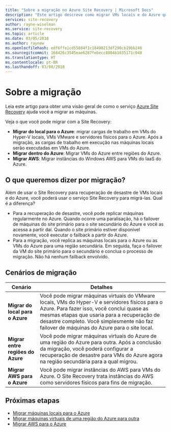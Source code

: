 ```yaml
---
title: "Sobre a migração no Azure Site Recovery | Microsoft Docs"
description: "Este artigo descreve como migrar VMs locais e do Azure que usam o serviço Azure Site Recovery."
services: site-recovery
author: rayne-wiselman
ms.service: site-recovery
ms.topic: article
ms.date: 03/05/2018
ms.author: raynew
ms.openlocfilehash: edf6ffe1cd55884f1c18498213df290cb19bb246
ms.sourcegitcommit: 168426c3545eae6287febecc8804b1035171c048
ms.translationtype: HT
ms.contentlocale: pt-BR
ms.lasthandoff: 03/08/2018
---
```

# <a name="about-migration"></a>Sobre a migração

Leia este artigo para obter uma visão geral de como o serviço [Azure Site Recovery](site-recovery-overview.md) ajuda você a migrar as máquinas. 

Veja o que você pode migrar com a Site Recovery:

- **Migrar do local para o Azure**: migrar cargas de trabalho em VMs do Hyper-V locais, VMs VMware e servidores físicos para o Azure. Após a migração, as cargas de trabalho em execução nas máquinas locais serão executadas em VMs do Azure. 
- **Migrar dentro do Azure**: Migrar VMs do Azure entre regiões do Azure. 
- **Migrar AWS**: Migrar instâncias do Windows AWS para VMs do IaaS do Azure. 


## <a name="what-do-we-mean-by-migration"></a>O que queremos dizer por migração?

Além de usar o Site Recovery para recuperação de desastre de VMs locais e do Azure, você poderá usar o serviço Site Recovery para migrá-las. Qual é a diferença?

- Para a recuperação de desastre, você pode replicar máquinas regularmente no Azure. Quando ocorre uma paralisação, há o failover de máquinas do site primário para o site secundário do Azure e você as acessa a partir daí. Quando o site primário estiver disponível novamente, você executar o failback a partir do Azure.
- Para a migração, você replica as máquinas locais para o Azure ou as VMs do Azure para uma região secundária. Em seguida, faça o failover da VM do site primário para o secundário e conclua o processo de migração. Não há nenhum failback envolvido.  


## <a name="migration-scenarios"></a>Cenários de migração

**Cenário** | **Detalhes**
--- | ---
**Migrar do local para o Azure** | Você pode migrar máquinas virtuais do VMware locais, VMs do Hyper-V e servidores físicos para o Azure. Para fazer isso, você conclui quase as mesmas etapas que usaria para a recuperação de desastre completo. Você simplesmente não faz failover de máquinas do Azure para o site local.
**Migrar entre regiões do Azure** | Você pode migrar máquinas virtuais do Azure de uma região do Azure para outra. Após a conclusão da migração, você poderá configurar a recuperação de desastre para VMs do Azure agora na região secundária para a qual migrou.
**Migrar AWS para o Azure** | Você pode migrar instâncias do AWS para VMs do Azure. O Site Recovery trata instâncias do AWS como servidores físicos para fins de migração. 

## <a name="next-steps"></a>Próximas etapas

- [Migrar máquinas locais para o Azure](migrate-tutorial-on-premises-azure.md)
- [Migrar máquinas virtuais de uma região do Azure para outra](azure-to-azure-tutorial-migrate.md)
- [Migrar AWS para o Azure](migrate-tutorial-aws-azure.md)
